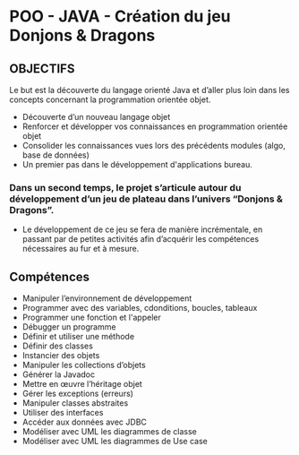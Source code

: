 # POO - JAVA - Création du jeu Donjons & Dragons

## OBJECTIFS
Le but est la découverte du langage orienté Java et d’aller plus loin dans les concepts concernant la programmation orientée objet.

- Découverte d’un nouveau langage objet
- Renforcer et développer vos connaissances en programmation orientée objet
- Consolider les connaissances vues lors des précédents modules (algo, base de données)
- Un premier pas dans le développement d'applications bureau.

### Dans un second temps, le projet s’articule autour du développement d’un jeu de plateau dans l’univers “Donjons & Dragons”.
- Le développement de ce jeu se fera de manière incrémentale, en passant par de petites activités afin d’acquérir les compétences nécessaires au fur et à mesure.

## Compétences
+ Manipuler l’environnement de développement
+ Programmer avec des variables, cdonditions, boucles, tableaux
+ Programmer une fonction et l'appeler
+ Débugger un programme
+ Définir et utiliser une méthode
+ Définir des classes
+ Instancier des objets
+ Manipuler les collections d’objets
+ Générer la Javadoc
+ Mettre en œuvre l’héritage objet
+ Gérer les exceptions (erreurs)
+ Manipuler classes abstraites
+ Utiliser des interfaces
+ Accéder aux données avec JDBC
+ Modéliser avec UML les diagrammes de classe
+ Modéliser avec UML les diagrammes de Use case
